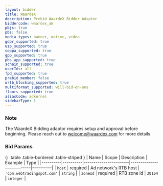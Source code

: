 ```yaml
---
layout: bidder
title: WaardeX
description: Prebid WaardeX Bidder Adaptor
biddercode: waardex_ak
pbjs: true
pbs: false
media_types: banner, native, video
gdpr_supported: true
usp_supported: true
coppa_supported: true
gpp_supported: true
pbs_app_supported: true
schain_supported: true
userIds: all
fpd_supported: true
prebid_member: false
ortb_blocking_supported: true
multiformat_supported: will-bid-on-one
floors_supported: true
aliasCode: adkernel
sidebarType: 1
---
```


### Note

The WaardeX Bidding adaptor requires setup and approval before beginning. Please reach out to <welcome@waardex.com> for more details

### Bid Params

{: .table .table-bordered .table-striped }
| Name     | Scope    | Description           | Example                   | Type     |
|----------|----------|-----------------------|---------------------------|----------|
| `host`   | required | Ad network's RTB host | `'cpm.webtradingspot.com'` | `string` |
| `zoneId` | required | RTB zone id           | `30164`                 | `integer` |
